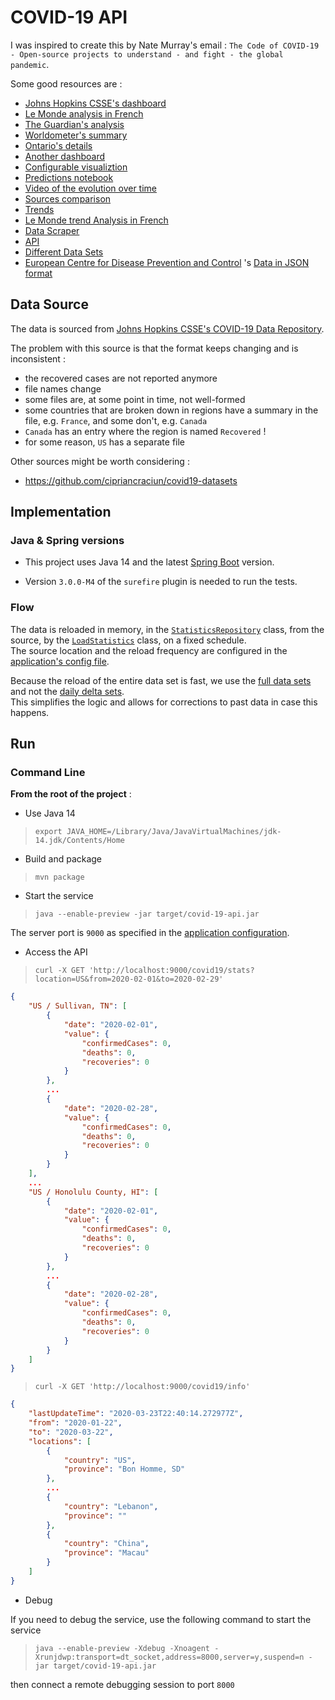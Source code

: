 # COVID-19 API

I was inspired to create this by Nate Murray's email : `The Code of COVID-19 - Open-source projects to understand - and fight - the global pandemic`.

Some good resources are :

* [Johns Hopkins CSSE's dashboard](https://coronavirus.jhu.edu/map.html)
* [Le Monde analysis in French](https://www.lemonde.fr/les-decodeurs/article/2020/02/27/en-carte-visualisez-la-propagation-mondiale-de-l-epidemie-de-coronavirus_6031092_4355770.html)
* [The Guardian's analysis](https://www.theguardian.com/world/2020/mar/27/coronavirus-mapped-map-which-countries-have-the-most-cases-and-deaths)
* [Worldometer's summary](https://www.worldometers.info/coronavirus/)
* [Ontario's details](https://www.ontario.ca/page/2019-novel-coronavirus?utm_source=Google&utm_medium=CPC&utm_campaign=COVID-19)
* [Another dashboard](https://www.gohkokhan.com/corona-virus-interactive-dashboard-tweaked/)
* [Configurable visualiztion](http://91-divoc.com/pages/covid-visualization/)
* [Predictions notebook](https://www.kaggle.com/yuanquan/covid-19-prediction-by-country-and-province)
* [Video of the evolution over time](https://prateekiiest.github.io/COVID-19-Analysis/)
* [Sources comparison](https://ourworldindata.org/covid-sources-comparison)
* [Trends](https://aatishb.com/covidtrends/)
* [Le Monde trend Analysis in French](https://www.lemonde.fr/les-decodeurs/article/2020/03/27/coronavirus-visualisez-les-pays-qui-ont-aplati-la-courbe-de-l-infection-et-ceux-qui-n-y-sont-pas-encore-parvenus_6034627_4355770.html)
* [Data Scraper](https://coronadatascraper.com/#home)
* [API](https://corona-api-landingpage.netlify.com/)
* [Different Data Sets](https://github.com/cipriancraciun/covid19-datasets)
* [European Centre for Disease Prevention and Control](https://www.ecdc.europa.eu/en/publications-data/download-todays-data-geographic-distribution-covid-19-cases-worldwide) 's [Data in JSON format](https://opendata.ecdc.europa.eu/covid19/casedistribution/json/)

## Data Source

The data is sourced from [Johns Hopkins CSSE's COVID-19 Data Repository](https://github.com/CSSEGISandData/COVID-19).  

The problem with this source is that the format keeps changing and is inconsistent :
* the recovered cases are not reported anymore
* file names change
* some files are, at some point in time, not well-formed
* some countries that are broken down in regions have a summary in the file, e.g. `France`, and some don't, e.g. `Canada`
* `Canada` has an entry where the region is named `Recovered` !
* for some reason, `US` has a separate file

Other sources might be worth considering :
* https://github.com/cipriancraciun/covid19-datasets

## Implementation

### Java & Spring versions

* This project uses Java 14 and the latest [Spring Boot](https://spring.io/projects/spring-boot) version.

* Version `3.0.0-M4` of the `surefire` plugin is needed to run the tests.

### Flow

The data is reloaded in memory, in the [`StatisticsRepository`](./src/main/java/covid19/stats/micasa/com/repositories/StatisticsRepository.java) class, from the source, by the [`LoadStatistics`](./src/main/java/covid19/stats/micasa/com/activities/LoadStatistics.java) class, on a fixed schedule.  
The source location and the reload frequency are configured in the [application's config file](./src/main/resources/application.yaml).

Because the reload of the entire data set is fast, we use the [full data sets](https://github.com/CSSEGISandData/COVID-19/tree/master/csse_covid_19_data/csse_covid_19_time_series) and not the [daily delta sets](https://github.com/CSSEGISandData/COVID-19/tree/master/csse_covid_19_data/csse_covid_19_daily_reports).  
This simplifies the logic and allows for corrections to past data in case this happens.

## Run

### Command Line

__From the root of the project__ :

* Use Java 14

> `export JAVA_HOME=/Library/Java/JavaVirtualMachines/jdk-14.jdk/Contents/Home`

* Build and package

> `mvn package`

* Start the service

> `java --enable-preview -jar target/covid-19-api.jar`

The server port is `9000` as specified in the [application configuration](./src/main/resources/application.yaml).

* Access the API

> `curl -X GET 'http://localhost:9000/covid19/stats?location=US&from=2020-02-01&to=2020-02-29'`

```json
{
    "US / Sullivan, TN": [
        {
            "date": "2020-02-01",
            "value": {
                "confirmedCases": 0,
                "deaths": 0,
                "recoveries": 0
            }
        },
        ...
        {
            "date": "2020-02-28",
            "value": {
                "confirmedCases": 0,
                "deaths": 0,
                "recoveries": 0
            }
        }
    ],
    ...
    "US / Honolulu County, HI": [
        {
            "date": "2020-02-01",
            "value": {
                "confirmedCases": 0,
                "deaths": 0,
                "recoveries": 0
            }
        },
        ...
        {
            "date": "2020-02-28",
            "value": {
                "confirmedCases": 0,
                "deaths": 0,
                "recoveries": 0
            }
        }
    ]
}
```

> `curl -X GET 'http://localhost:9000/covid19/info'`

```json
{
    "lastUpdateTime": "2020-03-23T22:40:14.272977Z",
    "from": "2020-01-22",
    "to": "2020-03-22",
    "locations": [
        {
            "country": "US",
            "province": "Bon Homme, SD"
        },
        ...
        {
            "country": "Lebanon",
            "province": ""
        },
        {
            "country": "China",
            "province": "Macau"
        }
    ]
}
```

* Debug

If you need to debug the service, use the following command to start the service

> `java --enable-preview -Xdebug -Xnoagent -Xrunjdwp:transport=dt_socket,address=8000,server=y,suspend=n -jar target/covid-19-api.jar`

then connect a remote debugging session to port `8000`


